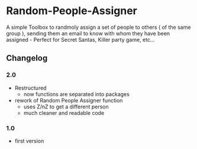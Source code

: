 # Random-People-Assigner

 A simple Toolbox to randmoly assign a set of people to others ( of the same group ), sending them an email to know with whom they have been assigned - Perfect for Secret Santas, Killer party game, etc...

## Changelog

### 2.0

- Restructured
  - now functions are separated into packages 
- rework of Random People Assigner function
  - uses Z/nZ to get a different person
  - much cleaner and readable code
### 1.0

- first version